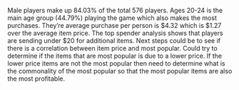 ﻿Male players make up 84.03% of the total 576 players.
Ages 20-24 is the main age group (44.79%) playing the game which also makes the most purchases. They’re average purchase per person is $4.32 which is $1.27 over the average item price.
The top spender analysis shows that players are sending under $20 for additional items.
Next steps could be to see if there is a correlation between item price and most popular. Could try to determine if the items that are most popular is due to a lower price. If the lower price items are not the most popular then need to determine what is the commonality of the most popular so that the most popular items are also the most profitable.


	


